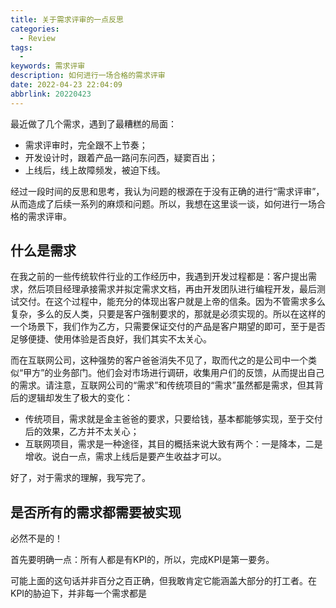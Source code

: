 ```yaml
---
title: 关于需求评审的一点反思
categories: 
  - Review
tags: 
  - 
keywords: 需求评审
description: 如何进行一场合格的需求评审
date: 2022-04-23 22:04:09
abbrlink: 20220423
---
```


最近做了几个需求，遇到了最糟糕的局面：
* 需求评审时，完全跟不上节奏；
* 开发设计时，跟着产品一路问东问西，疑窦百出；
* 上线后，线上故障频发，被迫下线。

经过一段时间的反思和思考，我认为问题的根源在于没有正确的进行“需求评审”，从而造成了后续一系列的麻烦和问题。所以，我想在这里谈一谈，如何进行一场合格的需求评审。

## 什么是需求
在我之前的一些传统软件行业的工作经历中，我遇到开发过程都是：客户提出需求，然后项目经理承接需求并拟定需求文档，再由开发团队进行编程开发，最后测试交付。在这个过程中，能充分的体现出客户就是上帝的信条。因为不管需求多么复杂，多么的反人类，只要是客户强制要求的，那就是必须实现的。所以在这样的一个场景下，我们作为乙方，只需要保证交付的产品是客户期望的即可，至于是否足够便捷、使用体验是否良好，我们其实不太关心。

而在互联网公司，这种强势的客户爸爸消失不见了，取而代之的是公司中一个类似“甲方”的业务部门。他们会对市场进行调研，收集用户们的反馈，从而提出自己的需求。请注意，互联网公司的“需求”和传统项目的“需求”虽然都是需求，但其背后的逻辑却发生了极大的变化：

* 传统项目，需求就是金主爸爸的要求，只要给钱，基本都能够实现，至于交付后的效果，乙方并不太关心；
* 互联网项目，需求是一种途径，其目的概括来说大致有两个：一是降本，二是增收。说白一点，需求上线后是要产生收益才可以。

好了，对于需求的理解，我写完了。

## 是否所有的需求都需要被实现

必然不是的！

首先要明确一点：所有人都是有KPI的，所以，完成KPI是第一要务。

可能上面的这句话并非百分之百正确，但我敢肯定它能涵盖大部分的打工者。在KPI的胁迫下，并非每一个需求都是
